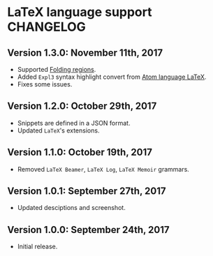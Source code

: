 # LaTeX language support CHANGELOG

## Version 1.3.0: November 11th, 2017
* Supported [Folding regions](https://code.visualstudio.com/updates/v1_17#_folding-regions).
* Added `Expl3` syntax highlight convert from [Atom language LaTeX](https://github.com/area/language-latex).
* Fixes some issues.

## Version 1.2.0: October 29th, 2017
* Snippets are defined in a JSON format.
* Updated `LaTeX`'s extensions.

## Version 1.1.0: October 19th, 2017
* Removed `LaTeX Beamer`, `LaTeX Log`, `LaTeX Memoir` grammars.

## Version 1.0.1: September 27th, 2017
* Updated desciptions and screenshot.

## Version 1.0.0: September 24th, 2017
* Initial release.
